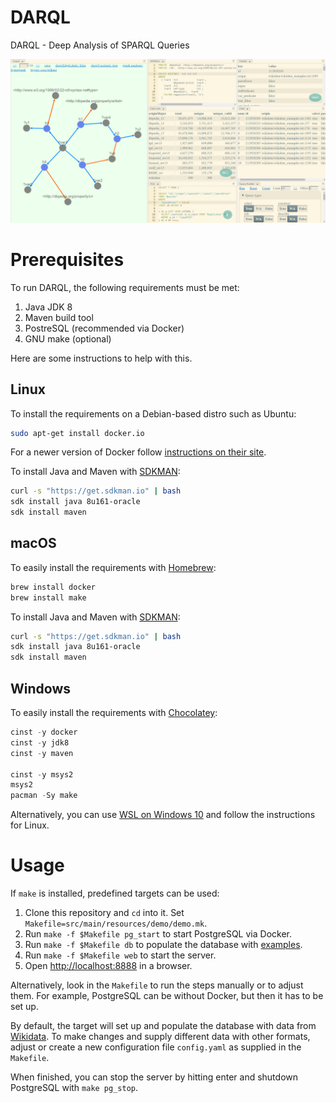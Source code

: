# DARQL

DARQL - Deep Analysis of SPARQL Queries

![screenshot](screenshot.png)

# Prerequisites

To run DARQL, the following requirements must be met:

1. Java JDK 8
2. Maven build tool
3. PostreSQL (recommended via Docker)
4. GNU make (optional)

Here are some instructions to help with this.

## Linux

To install the requirements on a Debian-based distro such as Ubuntu:

```bash
sudo apt-get install docker.io
```

For a newer version of Docker follow [instructions on their site](https://docs.docker.com/install/linux/docker-ce/debian/).

To install Java and Maven with [SDKMAN](https://github.com/sdkman/sdkman-cli):

```bash
curl -s "https://get.sdkman.io" | bash
sdk install java 8u161-oracle
sdk install maven
```

## macOS

To easily install the requirements with [Homebrew](https://brew.sh/index_de.html):

```bash
brew install docker
brew install make
```

To install Java and Maven with [SDKMAN](https://github.com/sdkman/sdkman-cli):

```bash
curl -s "https://get.sdkman.io" | bash
sdk install java 8u161-oracle
sdk install maven
```

## Windows

To easily install the requirements with [Chocolatey](https://chocolatey.org/):

```ps1
cinst -y docker
cinst -y jdk8 
cinst -y maven

cinst -y msys2
msys2
pacman -Sy make
```

Alternatively, you can use [WSL on Windows 10](https://docs.microsoft.com/en-us/windows/wsl/install-win10) and follow the instructions for Linux.

# Usage

If `make` is installed, predefined targets can be used:

1. Clone this repository and `cd` into it. Set `Makefile=src/main/resources/demo/demo.mk`.
2. Run `make -f $Makefile pg_start` to start PostgreSQL via Docker.
3. Run `make -f $Makefile db` to populate the database with [examples](src/main/resources/sample/demo/wikidata.txt).
4. Run `make -f $Makefile web` to start the server.
5. Open [http://localhost:8888](http://localhost:8888) in a browser.

Alternatively, look in the `Makefile` to run the steps manually or to adjust them. For example, PostgreSQL can be without Docker, but then it has to be set up.

By default, the target will set up and populate the database with data from [Wikidata](src/main/resources/sample/demo/wikidata.txt). To make changes and supply different data with other formats, adjust or create a new configuration file `config.yaml` as supplied in the `Makefile`.

When finished, you can stop the server by hitting enter and shutdown PostgreSQL with `make pg_stop`. 
